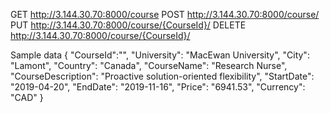 GET http://3.144.30.70:8000/course
POST http://3.144.30.70:8000/course/
PUT http://3.144.30.70:8000/course/{CourseId}/
DELETE http://3.144.30.70:8000/course/{CourseId}/

Sample data
    {
        "CourseId":"",
        "University": "MacEwan University",
        "City": "Lamont",
        "Country": "Canada",
        "CourseName": "Research Nurse",
        "CourseDescription": "Proactive solution-oriented flexibility",
        "StartDate": "2019-04-20",
        "EndDate": "2019-11-16",
        "Price": "6941.53",
        "Currency": "CAD"
    }
